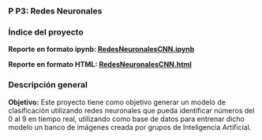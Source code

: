 ### **P P3: Redes Neuronales**

### Índice del proyecto
<p><b>Reporte en formato ipynb: <a href="P P3 580410.ipynb">RedesNeuronalesCNN.ipynb</a></b></p>
<p><b>Reporte en formato HTML: <a href="P P3 580410.html">RedesNeuronalesCNN.html</a></b></p>

### Descripción general
**Objetivo:** Este proyecto tiene como objetivo generar un modelo de clasificación utilizando redes neuronales que pueda identificar números del 0 al 9 en tiempo real, utilizando como base de datos para entrenar dicho modelo un banco de imágenes creada por grupos de Inteligencia Artificial.
